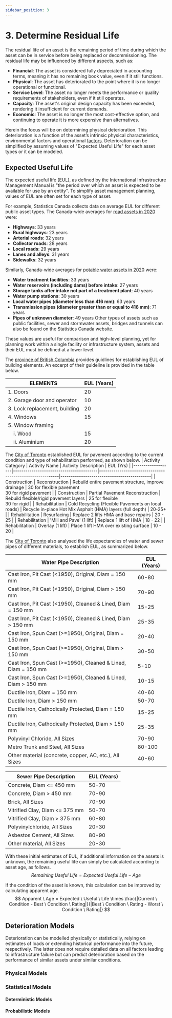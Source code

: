 ```yaml
---
sidebar_position: 3
---
```


# 3. Determine Residual Life

The residual life of an asset is the remaining period of time during which the asset can be in service before being replaced or decommissioning. The residual life may be influenced by different aspects, such as:
* **Financial**: The asset is considered fully depreciated in accounting terms, meaning it has no remaining book value, even if it still functions.
* **Physical**: The asset has deteriorated to the point where it is no longer operational or functional.
* **Service Level**: The asset no longer meets the performance or quality requirements of stakeholders, even if it still operates.
* **Capacity**: The asset's original design capacity has been exceeded, rendering it insufficient for current demands.
* **Economic**: The asset is no longer the most cost-effective option, and continuing to operate it is more expensive than alternatives.

Herein the focus will be on determining physical deterioration. This deterioration is a function of the asset’s intrinsic physical characteristics, environmental factors and operational [factors](https://www.sciencedirect.com/science/article/abs/pii/S0043135419307006?via%3Dihub). Deterioration can be simplified by assuming values of "Expected Useful Life" for each asset types or it can be modeled.


## Expected Useful Life

The expected useful life (EUL), as defined by the International Infrastructure Management Manual is "the period over which an asset is expected to be available for use by an entity". To simplify asset management planning, values of EUL are often set for each type of asset.

For example, Statistics Canada collects data on average EUL for different public asset types.
The Canada-wide averages for [road assets in 2020](https://www150.statcan.gc.ca/t1/tbl1/en/tv.action?pid=3410007301) were:
- **Highways**: 33 years
- **Rural highways**: 23 years
- **Arterial roads**: 32 years
- **Collector roads**: 28 years
- **Local roads**: 29 years
- **Lanes and alleys**: 31 years
- **Sidewalks**: 32 years

Similarly, Canada-wide averages for [potable water assets in 2020](https://www150.statcan.gc.ca/t1/tbl1/en/tv.action?pid=3410019901) were:
- **Water treatment facilities**: 33 years
- **Water reservoirs (including dams) before intake**: 27 years
- **Storage tanks after intake not part of a treatment plant**: 40 years
- **Water pump stations**: 30 years
- **Local water pipes (diameter less than 416 mm)**: 63 years
- **Transmission pipes (diameter greater than or equal to 416 mm)**: 71 years
- **Pipes of unknown diameter**: 49 years
Other types of assets such as public facilities, sewer and stormwater assets, bridges and tunnels can also be found on the Statistics Canada website.

These values are useful for comparison and high-level planning, yet for planning work within a single facility or infrastructure system, assets and their EUL must be defined at a lower level. 

The [province of British Columbia](https://www2.gov.bc.ca/assets/gov/housing-and-tenancy/residential-tenancies/policy-guidelines/gl40.pdf) provides guidlines for establishing EUL of building elements. An excerpt of their guideline is provided in the table below.

| ELEMENTS                | EUL (Years) |
|-------------------------|-------|
| 1. Doors                | 20    |
| 2. Garage door and operator | 10    |
| 3. Lock replacement, building | 20    |
| 4. Windows              | 15    |
| 5. Window framing       |       |
| &nbsp;&nbsp;&nbsp;&nbsp;i. Wood     | 15    |
| &nbsp;&nbsp;&nbsp;&nbsp;ii. Aluminium | 20    |

The [City of Toronto](https://www.toronto.ca/wp-content/uploads/2019/04/9659-TS_Pavement-Design-and-Rehabilitation-Guideline.pdf) established EUL for pavement according to the current condition and type of rehabilitation performed, as shown below.
| Activity Category | Activity Name                           | Activity Description                                      | EUL (Yrs)               |
|-------------------|-----------------------------------------|----------------------------------------------------------|--------------------------------------------|
| Construction      | Reconstruction                          | Rebuild entire pavement structure, improve drainage       | 30 for flexible pavement <br /> 30 for rigid pavement |
| Construction      | Partial Pavement Reconstruction         | Rebuild flexible/rigid pavement layers                    | 25 for flexible <br /> 30 for rigid          |
| Rehabilitation    | Cold Recycling (Flexible Pavements on local roads) | Recycle in-place Hot Mix Asphalt (HMA) layers (full depth)               | 20-25+                                     |
| Rehabilitation    | Resurfacing                             | Replace 2 lifts HMA and base repairs                      | 20 - 25                                    |
| Rehabilitation    | 'Mill and Pave' (1 lift)                | Replace 1 lift of HMA                                     | 18 - 22                                    |
| Rehabilitation    | Overlay (1 lift)                        | Place 1 lift HMA over existing surface                    | 10 - 20                                    |


The [City of Toronto](https://www.toronto.ca/legdocs/mmis/2008/ex/bgrd/backgroundfile-16566.pdf) also analysed the life expectancies of water and sewer pipes of different materials, to establish EUL, as summarized below. 

| Water Pipe Description                                               | EUL (Years) |
|-----------------------------------------------------------|-------------|
| Cast Iron, Pit Cast (\<1950), Original, Diam = 150 mm      | 60-80       |
| Cast Iron, Pit Cast (\<1950), Original, Diam \> 150 mm      | 70-90       |
| Cast Iron, Pit Cast (\<1950), Cleaned & Lined, Diam = 150 mm | 15-25       |
| Cast Iron, Pit Cast (\<1950), Cleaned & Lined, Diam \> 150 mm | 25-35       |
| Cast Iron, Spun Cast (\>=1950), Original, Diam = 150 mm    | 20-40       |
| Cast Iron, Spun Cast (\>=1950), Original, Diam \> 150 mm    | 30-50       |
| Cast Iron, Spun Cast (\>=1950), Cleaned & Lined, Diam = 150 mm | 5-10        |
| Cast Iron, Spun Cast (\>=1950), Cleaned & Lined, Diam \> 150 mm | 10-15       |
| Ductile Iron, Diam = 150 mm                               | 40-60       |
| Ductile Iron, Diam \> 150 mm                               | 50-70       |
| Ductile Iron, Cathodically Protected, Diam = 150 mm       | 15-25       |
| Ductile Iron, Cathodically Protected, Diam \> 150 mm       | 25-35       |
| Polyvinyl Chloride, All Sizes                             | 70-90       |
| Metro Trunk and Steel, All Sizes                          | 80-100      |
| Other material (concrete, copper, AC, etc.), All Sizes    | 40-60       |


| Sewer Pipe Description                                       | EUL (Years) |
|---------------------------------------------------|-------------|
| Concrete, Diam \<= 450 mm                           | 50-70       |
| Concrete, Diam \> 450 mm                           | 70-90       |
| Brick, All Sizes                                  | 70-90       |
| Vitrified Clay, Diam \<= 375 mm                     | 50-70       |
| Vitrified Clay, Diam \> 375 mm                     | 60-80       |
| Polyvinylchloride, All Sizes                      | 20-30       |
| Asbestos Cement, All Sizes                        | 80-90       |
| Other material, All Sizes                         | 20-30       |

With these initial estimates of EUL, if additional information on the assets is unknown, the remaining useful life can simply be calculated according to asset age, as follows.
$$
Remaining \ Useful \ Life = Expected \ Useful \ Life - Age
$$

If the condition of the asset is known, this calculation can be improved by calculating apparent age.
$$
Apparent \ Age = Expected \ Useful \ Life \times \frac{|Current \ Condition - Best \ Condition \ Rating|}{|Best \ Condition \ Rating - Worst \ Condition \ Rating|}
$$

## Deterioration Models

Deterioration can be modelled physically or statistically, relying on estimates of loads or extending historical performance into the future, respectively. The latter does not require detailed data on all factors leading to infrastructure failure but can predict deterioration based on the performance of similar assets under similar conditions.

### Physical Models

### Statistical Models

#### Deterministic Models

#### Probabilistic Models
